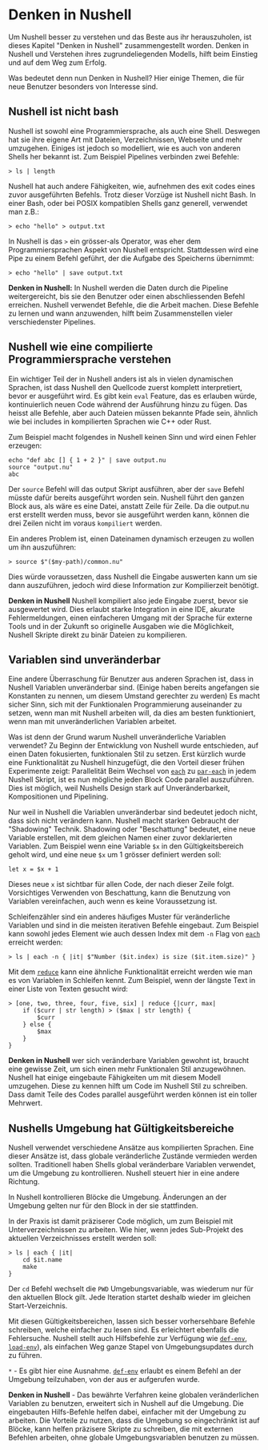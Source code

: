 # Denken in Nushell

Um Nushell besser zu verstehen und das Beste aus ihr herauszuholen, ist dieses Kapitel "Denken in Nushell" zusammengestellt worden.
Denken in Nushell und Verstehen ihres zugrundeliegenden Modells, hilft beim Einstieg und auf dem Weg zum Erfolg.

Was bedeutet denn nun Denken in Nushell? Hier einige Themen, die für neue Benutzer besonders von Interesse sind.

## Nushell ist nicht bash

Nushell ist sowohl eine Programmiersprache, als auch eine Shell. Deswegen hat sie ihre eigene Art mit Dateien, Verzeichnissen, Webseite und mehr umzugehen.
Einiges ist jedoch so modelliert, wie es auch von anderen Shells her bekannt ist. Zum Beispiel Pipelines verbinden zwei Befehle:

```
> ls | length
```

Nushell hat auch andere Fähigkeiten, wie, aufnehmen des exit codes eines zuvor ausgeführten Befehls.
Trotz dieser Vorzüge ist Nushell nicht Bash. In einer Bash, oder bei POSIX kompatiblen Shells ganz generell, verwendet man z.B.:

```
> echo "hello" > output.txt
```

In Nushell is das `>` ein grösser-als Operator, was eher dem Programmiersprachen Aspekt von Nushell entspricht.
Stattdessen wird eine Pipe zu einem Befehl geführt, der die Aufgabe des Speicherns übernimmt:

```
> echo "hello" | save output.txt
```

**Denken in Nushell:** In Nushell werden die Daten durch die Pipeline weitergereicht, bis sie den Benutzer oder einen abschliessenden Befehl erreichen.
Nushell verwendet Befehle, die die Arbeit machen. Diese Befehle zu lernen und wann anzuwenden, hilft beim Zusammenstellen vieler verschiedenster Pipelines.

## Nushell wie eine compilierte Programmiersprache verstehen

Ein wichtiger Teil der in Nushell anders ist als in vielen dynamischen Sprachen, ist dass Nushell den Quellcode zuerst komplett interpretiert,
bevor er ausgeführt wird. Es gibt kein `eval` Feature, das es erlauben würde, kontinuierlich neuen Code während der Ausführung hinzu zu fügen.
Das heisst alle Befehle, aber auch Dateien müssen bekannte Pfade sein, ähnlich wie bei includes in kompilierten Sprachen wie C++ oder Rust.

Zum Beispiel macht folgendes in Nushell keinen Sinn und wird einen Fehler erzeugen:

```
echo "def abc [] { 1 + 2 }" | save output.nu
source "output.nu"
abc
```

Der `source` Befehl will das output Skript ausführen, aber der `save` Befehl müsste dafür bereits ausgeführt worden sein.
Nushell führt den ganzen Block aus, als wäre es eine Datei, anstatt Zeile für Zeile. Da die output.nu erst erstellt werden muss,
bevor sie ausgeführt werden kann, können die drei Zeilen nicht im voraus `kompiliert` werden.

Ein anderes Problem ist, einen Dateinamen dynamisch erzeugen zu wollen um ihn auszuführen:

```
> source $"($my-path)/common.nu"
```

Dies würde voraussetzen, dass Nushell die Eingabe auswerten kann um sie dann auszuführen, jedoch wird diese Information zur Kompilierzeit benötigt.

**Denken in Nushell** Nushell kompiliert also jede Eingabe zuerst, bevor sie ausgewertet wird.
Dies erlaubt starke Integration in eine IDE, akurate Fehlermeldungen, einen einfacheren Umgang mit der Sprache für externe Tools
und in der Zukunft so originelle Ausgaben wie die Möglichkeit, Nushell Skripte direkt zu binär Dateien zu kompilieren.

## Variablen sind unveränderbar

Eine andere Überraschung für Benutzer aus anderen Sprachen ist, dass in Nushell Variablen unveränderbar sind.
(Einige haben bereits angefangen sie Konstanten zu nennen, um diesem Umstand gerechter zu werden)
Es macht sicher Sinn, sich mit der Funktionalen Programmierung auseinander zu setzen, wenn man mit Nushell arbeiten will,
da dies am besten funktioniert, wenn man mit unveränderlichen Variablen arbeitet.

Was ist denn der Grund warum Nushell unveränderliche Variablen verwendet? Zu Beginn der Entwicklung von Nushell wurde entschieden, auf einen Daten fokusierten,
funktionalen Stil zu setzen. Erst kürzlich wurde eine Funktionalität zu Nushell hinzugefügt, die den Vorteil dieser frühen Experimente zeigt: Parallelität
Beim Wechsel von [`each`](commands/each.md) zu [`par-each`](commands/par-each.md) in jedem Nushell Skript, ist es nun mögliche jeden Block Code parallel auszuführen.
Dies ist möglich, weil Nushells Design stark auf Unveränderbarkeit, Kompositionen und Pipelining.

Nur weil in Nushell die Variablen unveränderbar sind bedeutet jedoch nicht, dass sich nicht verändern kann. Nushell macht starken Gebraucht der "Shadowing" Technik.
Shadowing oder "Beschattung" bedeutet, eine neue Variable erstellen, mit dem gleichen Namen einer zuvor deklarierten Variablen.
Zum Beispiel wenn eine Variable `$x` in den Gültigkeitsbereich geholt wird, und eine neue `$x` um 1 grösser definiert werden soll:

```
let x = $x + 1
```

Dieses neue `x` ist sichtbar für allen Code, der nach dieser Zeile folgt. Vorsichtiges Verwenden von Beschattung, kann die Benutzung von Variablen vereinfachen,
auch wenn es keine Voraussetzung ist.

Schleifenzähler sind ein anderes häufiges Muster für veränderliche Variablen und sind in die meisten iterativen Befehle eingebaut.
Zum Beispiel kann sowohl jedes Element wie auch dessen Index mit dem `-n` Flag von [`each`](commands/each.md) erreicht werden:

```
> ls | each -n { |it| $"Number ($it.index) is size ($it.item.size)" }
```

Mit dem [`reduce`](commands/reduce.md) kann eine ähnliche Funktionalität erreicht werden wie man es von Variablen in Schleifen kennt.
Zum Beispiel, wenn der längste Text in einer Liste von Texten gesucht wird:

```
> [one, two, three, four, five, six] | reduce {|curr, max|
    if ($curr | str length) > ($max | str length) {
        $curr
    } else {
        $max
    }
}
```

**Denken in Nushell** wer sich veränderbare Variablen gewohnt ist, braucht eine gewisse Zeit, um sich einen mehr Funktionalen Stil anzugewöhnen.
Nushell hat einige eingebaute Fähigkeiten um mit diesem Modell umzugehen. Diese zu kennen hilft um Code im Nushell Stil zu schreiben.
Dass damit Teile des Codes parallel ausgeführt werden können ist ein toller Mehrwert.

## Nushells Umgebung hat Gültigkeitsbereiche

Nushell verwendet verschiedene Ansätze aus kompilierten Sprachen. Eine dieser Ansätze ist, dass globale veränderliche Zustände vermieden werden sollten.
Traditionell haben Shells global veränderbare Variablen verwendet, um die Umgebung zu kontrollieren. Nushell steuert hier in eine andere Richtung.

In Nushell kontrollieren Blöcke die Umgebung. Änderungen an der Umgebung gelten nur für den Block in der sie stattfinden.

In der Praxis ist damit präziserer Code möglich, um zum Beispiel mit Unterverzeichnissen zu arbeiten. Wie hier, wenn jedes Sub-Projekt des aktuellen Verzeichnisses
erstellt werden soll:

```
> ls | each { |it|
    cd $it.name
    make
}
```

Der `cd` Befehl wechselt die `PWD` Umgebungsvariable, was wiederum nur für den aktuellen Block gilt.
Jede Iteration startet deshalb wieder im gleichen Start-Verzeichnis.

Mit diesen Gültigkeitsbereichen, lassen sich besser vorhersehbare Befehle schreiben, welche einfacher zu lesen sind. Es erleichtert ebenfalls die Fehlersuche.
Nushell stellt auch Hilfsbefehle zur Verfügung wie [`def-env`](commands/def-env.md), [`load-env`](commands/load-env.md)), als einfachen Weg ganze Stapel von Umgebungsupdates durch zu führen.

`*` - Es gibt hier eine Ausnahme. [`def-env`](commands/def-env.md) erlaubt es einem Befehl an der Umgebung teilzuhaben, von der aus er aufgerufen wurde.

**Denken in Nushell** - Das bewährte Verfahren keine globalen veränderlichen Variablen zu benutzen, erweitert sich in Nushell auf die Umgebung.
Die eingebauten Hilfs-Befehle helfen dabei, einfacher mit der Umgebung zu arbeiten.
Die Vorteile zu nutzen, dass die Umgebung so eingechränkt ist auf Blöcke, kann helfen präzisere Skripte zu schreiben, die mit externen Befehlen arbeiten,
ohne globale Umgebungsvariablen benutzen zu müssen.
